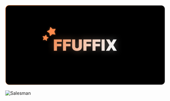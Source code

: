 ![Banner](https://raw.githubusercontent.com/ffuffix/ffuffix/main/Resources/banner.png)

![Salesman](https://raw.githubusercontent.com/ffuffix/ffuffix/main/Resources/salesman.gif)
